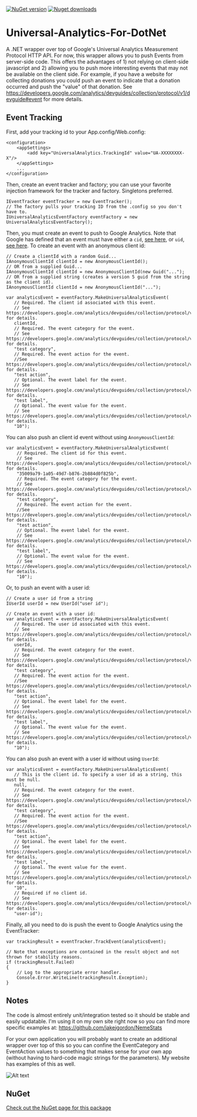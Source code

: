 [![NuGet version](http://img.shields.io/nuget/v/UniversalAnalyticsMeasurementProtocolWrapper.svg)](https://www.nuget.org/packages/UniversalAnalyticsMeasurementProtocolWrapper/)
[![Nuget downloads](http://img.shields.io/nuget/dt/UniversalAnalyticsMeasurementProtocolWrapper.svg)](http://www.nuget.org/packages/UniversalAnalyticsMeasurementProtocolWrapper/)

Universal-Analytics-For-DotNet
==============================

A .NET wrapper over top of Google's Universal Analytics Measurement Protocol HTTP API. For now, this wrapper allows you to push Events from server-side code. This offers the advantages of 1) not relying on client-side javascript and 2) allowing you to push more interesting events that may not be available on the client side. For example, if you have a website for collecting donations you could push an event to indicate that a donation occurred and push the "value" of that donation. See https://developers.google.com/analytics/devguides/collection/protocol/v1/devguide#event for more details.

## Event Tracking

First, add your tracking id to your App.config/Web.config:
```
<configuration>
    <appSettings>
        <add key="UniversalAnalytics.TrackingId" value="UA-XXXXXXXX-X"/>
    </appSettings>
    ...
</configuration>
```

Then, create an event tracker and factory; you can use your favorite injection framework for the tracker and factory. Singletons preferred.
```
IEventTracker eventTracker = new EventTracker();
// The factory pulls your tracking ID from the .config so you don't have to.
IUniversalAnalyticsEventFactory eventFactory = new UniversalAnalyticsEventFactory();
```

Then, you must create an event to push to Google Analytics. Note that Google has defined that an event must have either a `cid`, [see here](https://developers.google.com/analytics/devguides/collection/protocol/v1/parameters#cid), or `uid`, [see here](https://developers.google.com/analytics/devguides/collection/protocol/v1/parameters#uid).
To create an event with an anonymous client id:
```
// Create a clientId with a random Guid...
IAnonymousClientId clientId = new AnonymousClientId();
// OR from a supplied Guid...
IAnonymousClientId clientId = new AnonymousClientId(new Guid("...");
// OR from a supplied string (creates a version 5 guid from the string as the client id).
IAnonymousClientId clientId = new AnonymousClientId("...");

var analyticsEvent = eventFactory.MakeUniversalAnalyticsEvent(
   // Required. The client id associated with this event.
   // See https://developers.google.com/analytics/devguides/collection/protocol/v1/parameters#cid for details.
   clientId,
   // Required. The event category for the event. 
   // See https://developers.google.com/analytics/devguides/collection/protocol/v1/parameters#ec for details.
   "test category",
   // Required. The event action for the event. 
   //See https://developers.google.com/analytics/devguides/collection/protocol/v1/parameters#ea for details.
   "test action",
   // Optional. The event label for the event.
   // See https://developers.google.com/analytics/devguides/collection/protocol/v1/parameters#el for details.
   "test label",
   // Optional. The event value for the event.
   // See https://developers.google.com/analytics/devguides/collection/protocol/v1/parameters#ev for details.
   "10");
```

You can also push an client id event without using `AnonymousClientId`:
```
var analyticsEvent = eventFactory.MakeUniversalAnalyticsEvent(
	// Required. The client id for this event. 
	// See https://developers.google.com/analytics/devguides/collection/protocol/v1/parameters#cid for details.
	"35009a79-1a05-49d7-b876-2b884d0f825b",
	// Required. The event category for the event. 
	// See https://developers.google.com/analytics/devguides/collection/protocol/v1/parameters#ec for details.
	"test category",
	// Required. The event action for the event. 
	//See https://developers.google.com/analytics/devguides/collection/protocol/v1/parameters#ea for details.
	"test action",
	// Optional. The event label for the event.
	// See https://developers.google.com/analytics/devguides/collection/protocol/v1/parameters#el for details.
	"test label",
	// Optional. The event value for the event.
	// See https://developers.google.com/analytics/devguides/collection/protocol/v1/parameters#ev for details.
	"10");
```

Or, to push an event with a user id:
```
// Create a user id from a string
IUserId userId = new UserId("user id");

// Create an event with a user id:
var analyticsEvent = eventFactory.MakeUniversalAnalyticsEvent(
   // Required. The user id associated with this event.
   // See https://developers.google.com/analytics/devguides/collection/protocol/v1/parameters#uid for details.
   userId,
   // Required. The event category for the event. 
   // See https://developers.google.com/analytics/devguides/collection/protocol/v1/parameters#ec for details.
   "test category",
   // Required. The event action for the event. 
   //See https://developers.google.com/analytics/devguides/collection/protocol/v1/parameters#ea for details.
   "test action",
   // Optional. The event label for the event.
   // See https://developers.google.com/analytics/devguides/collection/protocol/v1/parameters#el for details.
   "test label",
   // Optional. The event value for the event.
   // See https://developers.google.com/analytics/devguides/collection/protocol/v1/parameters#ev for details.
   "10");
```

You can also push an event with a user id without using `UserId`:
```
var analyticsEvent = eventFactory.MakeUniversalAnalyticsEvent(
   // This is the client id. To specify a user id as a string, this must be null.
   null,
   // Required. The event category for the event. 
   // See https://developers.google.com/analytics/devguides/collection/protocol/v1/parameters#ec for details.
   "test category",
   // Required. The event action for the event. 
   //See https://developers.google.com/analytics/devguides/collection/protocol/v1/parameters#ea for details.
   "test action",
   // Optional. The event label for the event.
   // See https://developers.google.com/analytics/devguides/collection/protocol/v1/parameters#el for details.
   "test label",
   // Optional. The event value for the event.
   // See https://developers.google.com/analytics/devguides/collection/protocol/v1/parameters#ev for details.
   "10",
   // Required if no client id. 
   // See https://developers.google.com/analytics/devguides/collection/protocol/v1/parameters#uid for details.
   "user-id");
```

Finally, all you need to do is push the event to Google Analytics using the EventTracker:

```
var trackingResult = eventTracker.TrackEvent(analyticsEvent);

// Note that exceptions are contained in the result object and not thrown for stability reasons.
if (trackingResult.Failed)
{
	// Log to the appropriate error handler.
	Console.Error.WriteLine(trackingResult.Exception);
}
```

## Notes
The code is almost entirely unit/integration tested so it should be stable and easily updatable. I'm using it on my own site right now so you can find more specific examples at: https://github.com/jakejgordon/NemeStats 

For your own application you will probably want to create an additional wrapper over top of this so you can confine the EventCategory and EventAction values to something that makes sense for your own app (without having to hard-code magic strings for the parameters). My website has examples of this as well.

![Alt text](https://raw.githubusercontent.com/jakejgordon/Universal-Analytics-For-DotNet/master/universal_analytics_realtime_events_screenshot.jpg?raw=true "Screenshot of Real-Time Events After Pushing Data")

## NuGet
[Check out the NuGet page for this package](https://www.nuget.org/packages/UniversalAnalyticsMeasurementProtocolWrapper/)
